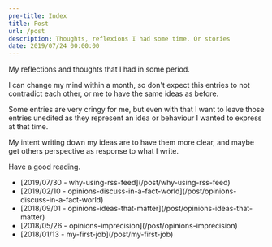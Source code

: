 ```yaml
---
pre-title: Index
title: Post
url: /post
description: Thoughts, reflexions I had some time. Or stories
date: 2019/07/24 00:00:00
---
```


My reflections and thoughts that I had in some period.

I can change my mind within a month, so don't expect this entries to not contradict each other, or me to have the same ideas as before.

Some entries are very cringy for me, but even with that I want to leave those entries unedited as they represent an idea or behaviour I wanted to express at that time.

My intent writing down my ideas are to have them more clear, and maybe get others perspective as response to what I write.

Have a good reading.

<nav id="file">
	<ul>
		<li><span class="mobile-hide">[2019/07/30 - </span>why-using-rss-feed](/post/why-using-rss-feed)</li>
		<li><span class="mobile-hide">[2019/02/10 - </span>opinions-discuss-in-a-fact-world](/post/opinions-discuss-in-a-fact-world)</li>
		<li><span class="mobile-hide">[2018/09/01 - </span>opinions-ideas-that-matter](/post/opinions-ideas-that-matter)</li>
		<li><span class="mobile-hide">[2018/05/26 - </span>opinions-imprecision](/post/opinions-imprecision)</li>
		<li><span class="mobile-hide">[2018/01/13 - </span>my-first-job](/post/my-first-job)</li>
	</ul>
</nav>
<nav id="dir">
	<ul>
	</ul>
</nav>
